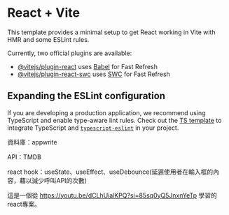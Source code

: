 # React + Vite

This template provides a minimal setup to get React working in Vite with HMR and some ESLint rules.

Currently, two official plugins are available:

- [@vitejs/plugin-react](https://github.com/vitejs/vite-plugin-react/blob/main/packages/plugin-react/README.md) uses [Babel](https://babeljs.io/) for Fast Refresh
- [@vitejs/plugin-react-swc](https://github.com/vitejs/vite-plugin-react-swc) uses [SWC](https://swc.rs/) for Fast Refresh

## Expanding the ESLint configuration

If you are developing a production application, we recommend using TypeScript and enable type-aware lint rules. Check out the [TS template](https://github.com/vitejs/vite/tree/main/packages/create-vite/template-react-ts) to integrate TypeScript and [`typescript-eslint`](https://typescript-eslint.io) in your project.

資料庫：appwrite

API：TMDB

react hook：useState、useEffect、useDebounce(延遲使用者在輸入框的內容，藉以減少呼叫API的次數)

這是一個從 https://youtu.be/dCLhUialKPQ?si=85sq0yQ5JnxnYeTp 學習的react專案。
